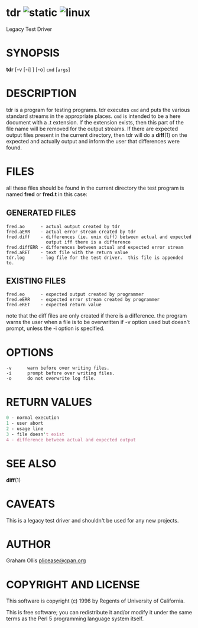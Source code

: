 # tdr ![static](https://github.com/plicease/App-tdr/workflows/static/badge.svg) ![linux](https://github.com/plicease/App-tdr/workflows/linux/badge.svg)

Legacy Test Driver

# SYNOPSIS

**tdr** \[-v  \[-i\] \] \[-o\] `cmd` \[`args`\]

# DESCRIPTION

tdr is a program for testing programs.  tdr executes `cmd` and puts the
various standard streams in the appropriate places.  `cmd` is intended to
be a here document with a .t extension.  If the extension exists, then
this part of the file name will be removed for the output streams.  If
there are expected output files present in the current directory, then tdr
will do a **diff**(1) on the expected and actually output and inform the
user that differences were found. 

# FILES

all these files should be found in the current directory the test program
is named **fred** or **fred.t** in this case: 

## GENERATED FILES

```
fred.ao      - actual output created by tdr
fred.aERR    - actual error stream created by tdr
fred.diff    - differences (ie. unix diff) between actual and expected
               output iff there is a difference
fred.diffERR - differences between actual and expected error stream
fred.aRET    - text file with the return value
tdr.log      - log file for the test driver.  this file is appended to.
```

## EXISTING FILES

```
fred.eo      - expected output created by programmer
fred.eERR    - expected error stream created by programmer
fred.eRET    - expected return value
```

note that the diff files are only created if there is a difference.  the
program warns the user when a file is to be overwritten if -v option used
but doesn't prompt, unless the -i option is specified.  

# OPTIONS

```
-v      warn before over writing files.
-i      prompt before over writing files.
-o      do not overwrite log file.
```

# RETURN VALUES 

```perl
0 - normal execution 
1 - user abort 
2 - usage line 
3 - file doesn't exist
4 - difference between actual and expected output
```

# SEE ALSO

**diff**(1)

# CAVEATS

This is a legacy test driver and shouldn't be used for any new projects.

# AUTHOR

Graham Ollis <plicease@cpan.org>

# COPYRIGHT AND LICENSE

This software is copyright (c) 1996 by Regents of University of California.

This is free software; you can redistribute it and/or modify it under
the same terms as the Perl 5 programming language system itself.
